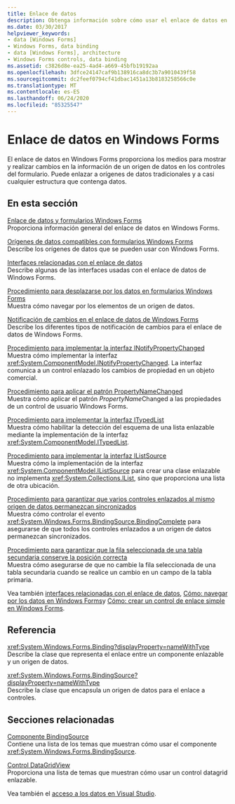 ```yaml
---
title: Enlace de datos
description: Obtenga información sobre cómo usar el enlace de datos en Windows Forms para mostrar y realizar cambios en la información de un origen de datos en los controles del formulario.
ms.date: 03/30/2017
helpviewer_keywords:
- data [Windows Forms]
- Windows Forms, data binding
- data [Windows Forms], architecture
- Windows Forms controls, data binding
ms.assetid: c3826d8e-ea25-4ad4-a669-45bfb19192aa
ms.openlocfilehash: 3dfce24147caf9b138916ca8dc3b7a9010439f58
ms.sourcegitcommit: dc2feef0794cf41dbac1451a13b8183258566c0e
ms.translationtype: MT
ms.contentlocale: es-ES
ms.lasthandoff: 06/24/2020
ms.locfileid: "85325547"
---
```

# <a name="windows-forms-data-binding"></a>Enlace de datos en Windows Forms
El enlace de datos en Windows Forms proporciona los medios para mostrar y realizar cambios en la información de un origen de datos en los controles del formulario. Puede enlazar a orígenes de datos tradicionales y a casi cualquier estructura que contenga datos.  
  
## <a name="in-this-section"></a>En esta sección  
 [Enlace de datos y formularios Windows Forms](data-binding-and-windows-forms.md)  
 Proporciona información general del enlace de datos en Windows Forms.  
  
 [Orígenes de datos compatibles con formularios Windows Forms](data-sources-supported-by-windows-forms.md)  
 Describe los orígenes de datos que se pueden usar con Windows Forms.  
  
 [Interfaces relacionadas con el enlace de datos](interfaces-related-to-data-binding.md)  
 Describe algunas de las interfaces usadas con el enlace de datos de Windows Forms.  
  
 [Procedimiento para desplazarse por los datos en formularios Windows Forms](how-to-navigate-data-in-windows-forms.md)  
 Muestra cómo navegar por los elementos de un origen de datos.  
  
 [Notificación de cambios en el enlace de datos de Windows Forms](change-notification-in-windows-forms-data-binding.md)  
 Describe los diferentes tipos de notificación de cambios para el enlace de datos de Windows Forms.  
  
 [Procedimiento para implementar la interfaz INotifyPropertyChanged](how-to-implement-the-inotifypropertychanged-interface.md)  
 Muestra cómo implementar la interfaz <xref:System.ComponentModel.INotifyPropertyChanged>. La interfaz comunica a un control enlazado los cambios de propiedad en un objeto comercial.  
  
 [Procedimiento para aplicar el patrón PropertyNameChanged](how-to-apply-the-propertynamechanged-pattern.md)  
 Muestra cómo aplicar el patrón *PropertyName*Changed a las propiedades de un control de usuario Windows Forms.  
  
 [Procedimiento para implementar la interfaz ITypedList](how-to-implement-the-itypedlist-interface.md)  
 Muestra cómo habilitar la detección del esquema de una lista enlazable mediante la implementación de la interfaz <xref:System.ComponentModel.ITypedList>.  
  
 [Procedimiento para implementar la interfaz IListSource](how-to-implement-the-ilistsource-interface.md)  
 Muestra cómo la implementación de la interfaz <xref:System.ComponentModel.IListSource> para crear una clase enlazable no implementa <xref:System.Collections.IList>, sino que proporciona una lista de otra ubicación.  
  
 [Procedimiento para garantizar que varios controles enlazados al mismo origen de datos permanezcan sincronizados](multiple-controls-bound-to-data-source-synchronized.md)  
 Muestra cómo controlar el evento <xref:System.Windows.Forms.BindingSource.BindingComplete> para asegurarse de que todos los controles enlazados a un origen de datos permanezcan sincronizados.  
  
 [Procedimiento para garantizar que la fila seleccionada de una tabla secundaria conserve la posición correcta](ensure-the-selected-row-in-a-child-table-correct.md)  
 Muestra cómo asegurarse de que no cambie la fila seleccionada de una tabla secundaria cuando se realice un cambio en un campo de la tabla primaria.  
  
 Vea también [interfaces relacionadas con el enlace de datos](interfaces-related-to-data-binding.md), [Cómo: navegar por los datos en Windows Forms](how-to-navigate-data-in-windows-forms.md)y [Cómo: crear un control de enlace simple en Windows Forms](how-to-create-a-simple-bound-control-on-a-windows-form.md).  
  
## <a name="reference"></a>Referencia  
 <xref:System.Windows.Forms.Binding?displayProperty=nameWithType>  
 Describe la clase que representa el enlace entre un componente enlazable y un origen de datos.  
  
 <xref:System.Windows.Forms.BindingSource?displayProperty=nameWithType>  
 Describe la clase que encapsula un origen de datos para el enlace a controles.  
  
## <a name="related-sections"></a>Secciones relacionadas  
 [Componente BindingSource](./controls/bindingsource-component.md)  
 Contiene una lista de los temas que muestran cómo usar el componente <xref:System.Windows.Forms.BindingSource>.  
  
 [Control DataGridView](./controls/datagridview-control-windows-forms.md)  
 Proporciona una lista de temas que muestran cómo usar un control datagrid enlazable.  
  
 Vea también el [acceso a los datos en Visual Studio](/visualstudio/data-tools/accessing-data-in-visual-studio).
